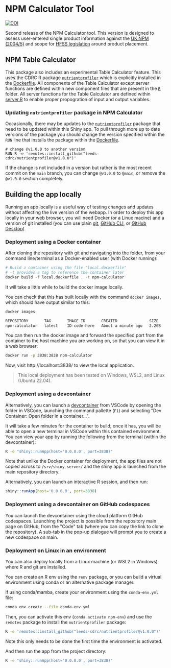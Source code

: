# NPM Calculator Tool

[![DOI](https://zenodo.org/badge/525283616.svg)](https://zenodo.org/badge/latestdoi/525283616)

Second release of the NPM Calculator tool. This version is designed to assess user-entered single product information against the [UK NPM (2004/5)](https://www.gov.uk/government/publications/the-nutrient-profiling-model) and scope for [HFSS legislation](https://www.gov.uk/government/publications/restricting-promotions-of-products-high-in-fat-sugar-or-salt-by-location-and-by-volume-price/restricting-promotions-of-products-high-in-fat-sugar-or-salt-by-location-and-by-volume-price-implementation-guidance) around product placement.

## NPM Table Calculator

This package also includes an experimental Table Calculator feature. 
This uses the CDRC R package
[`nutrientprofiler`](https://github.com/Leeds-CDRC/nutrientprofiler)
which is explicitly installed in the [Dockerfile](./Dockerfile). All components
of the Table Calculator except server functions are defined within new component
files that are present in the [`R`](./R/) folder. All server functions for the
Table Calculator are defined within [server.R](./server.R#L509) to enable proper
propogration of input and output variables.

### Updating `nutrientprofiler` package in NPM Calculator

Occasionally, there may be updates to the
[`nutrientprofiler`](https://github.com/Leeds-CDRC/nutrientprofiler) package
that need to be updated within this Shiny app. To pull through more up to date
versions of the package you should change the version specified within the `RUN`
line that installs the package within the [Dockerfile](./Dockerfile#L5).

```docker
# change @v1.0.0 to another version
RUN R -e 'remotes::install_github("leeds-cdrc/nutrientprofiler@v1.0.0")'
```

If the change is not included in a version but rather is the most recent commit
on the `main` branch, you can change `@v1.0.0` to `@main`, or remove the `@v1.0.0`
section completely.

## Building the app locally

Running an app locally is a useful way of testing changes and updates without affecting the live version of the webapp. In order to deploy this app locally in your web browser, you will need Docker (or a Linux macine) and a version of git installed (you can use plain [git](https://git-scm.com/), [GitHub CLI](https://cli.github.com/), or [GitHub Desktop](https://desktop.github.com/)).

### Deployment using a Docker container

After cloning the repository with git and navigating into the folder, from your command line/terminal as a Docker-enabled user (with Docker running):

```bash
# Build a container using the file "local.dockerfile"
# -t provides a tag to reference the container later
docker build -f local.dockerfile . -t npm-calculator
```

It will take a little while to build the docker image locally.

You can check that this has built locally with the command `docker images`, which should have output similar to this:

```bash
docker images

REPOSITORY       TAG       IMAGE ID       CREATED              SIZE
npm-calculator   latest    ID-code-here   About a minute ago   2.2GB
```

You can then run the docker image and forward the specified port from the container to the host machine you are working on, so that you can view it in a web browser:

```bash
docker run -p 3838:3838 npm-calculator
```

Now, visit http://localhost:3838/ to view the local application.

> This local deployment has been tested on Windows, WSL2, and Linux (Ubuntu 22.04).

### Deployment using a devcontainer

Alternatively, you can launch a [devcontainer](https://code.visualstudio.com/docs/devcontainers/containers) from VSCode by opening the folder in VSCode, launching the command pallette (`F1`) and selecting "Dev Container: Open folder in a container...".

It will take a few minutes for the container to build; once it has, you will be able to open a new terminal in VSCode within this contained environment. You can view your app by running the following from the terminal (within the devcontainer):

```bash
R -e "shiny::runApp(host='0.0.0.0', port=3838)"
```
Note that unlike the Docker container for deployment, the app files are not copied across to `/srv/shiny-server/` and the shiny app is launched from the main repository directory.

Alternatively, you can launch an interactive R session, and then run:

```R
shiny::runApp(host='0.0.0.0', port=3838)
```
### Deployment using a devcontainer on GitHub codespaces

You can launch the devcontainer using the cloud platform GitHub codespaces. Launching the project is possible from the repository main page on GitHub, from the "Code" tab (where you can copy the link to clone the repository). A sub-tab in the pop-up dialogue will prompt you to create a new codespace on main.

### Deployment on Linux in an environment

You can also deploy locally from a Linux machine (or WSL2 in Windows) where R and git are installed.

You can create an R env using the `renv` package, or you can build a virtual environment using conda or an alternative package manager.

If using conda/mamba, create your environment using the `conda-env.yml` file:

```bash
conda env create --file conda-env.yml
```

Then, you can activate this env (`conda activate npm-env`) and use the `remotes` package to install the `nutrientprofiler` package:

```bash
R -e 'remotes::install_github("leeds-cdrc/nutrientprofiler@v1.0.0")'
```
Note this only needs to be done the first time the environment is activated.

And then run the app from the project directory:

```bash
R -e "shiny::runApp(host='0.0.0.0', port=3838)"
```